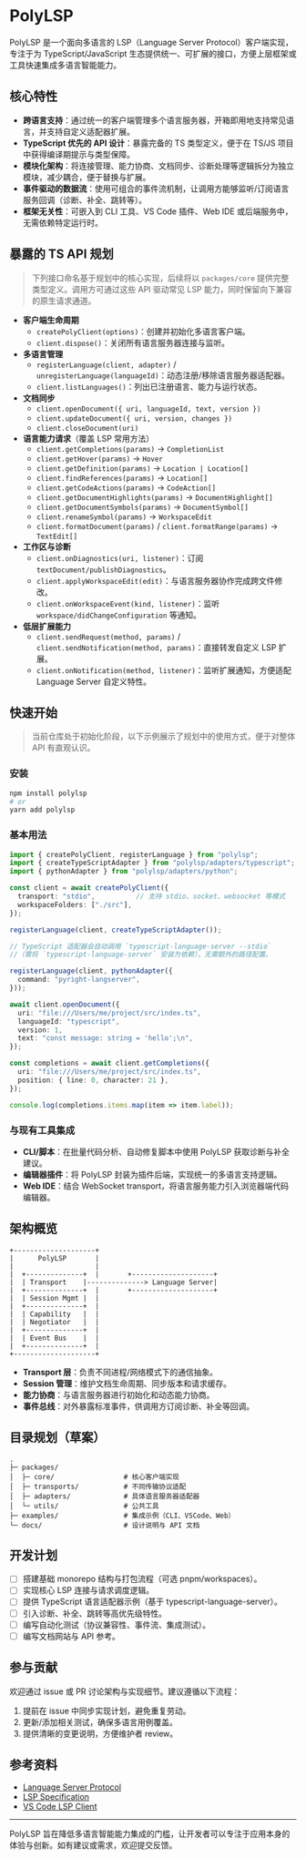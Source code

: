 # PolyLSP

PolyLSP 是一个面向多语言的 LSP（Language Server Protocol）客户端实现，专注于为 TypeScript/JavaScript 生态提供统一、可扩展的接口，方便上层框架或工具快速集成多语言智能能力。

## 核心特性
- **跨语言支持**：通过统一的客户端管理多个语言服务器，开箱即用地支持常见语言，并支持自定义适配器扩展。
- **TypeScript 优先的 API 设计**：暴露完备的 TS 类型定义，便于在 TS/JS 项目中获得编译期提示与类型保障。
- **模块化架构**：将连接管理、能力协商、文档同步、诊断处理等逻辑拆分为独立模块，减少耦合，便于替换与扩展。
- **事件驱动的数据流**：使用可组合的事件流机制，让调用方能够监听/订阅语言服务回调（诊断、补全、跳转等）。
- **框架无关性**：可嵌入到 CLI 工具、VS Code 插件、Web IDE 或后端服务中，无需依赖特定运行时。

## 暴露的 TS API 规划
> 下列接口命名基于规划中的核心实现，后续将以 `packages/core` 提供完整类型定义。调用方可通过这些 API 驱动常见 LSP 能力，同时保留向下兼容的原生请求通道。

- **客户端生命周期**
  - `createPolyClient(options)`：创建并初始化多语言客户端。
  - `client.dispose()`：关闭所有语言服务器连接与监听。
- **多语言管理**
  - `registerLanguage(client, adapter)` / `unregisterLanguage(languageId)`：动态注册/移除语言服务器适配器。
  - `client.listLanguages()`：列出已注册语言、能力与运行状态。
- **文档同步**
  - `client.openDocument({ uri, languageId, text, version })`
  - `client.updateDocument({ uri, version, changes })`
  - `client.closeDocument(uri)`
- **语言能力请求**（覆盖 LSP 常用方法）
  - `client.getCompletions(params)` → `CompletionList`
  - `client.getHover(params)` → `Hover`
  - `client.getDefinition(params)` → `Location | Location[]`
  - `client.findReferences(params)` → `Location[]`
  - `client.getCodeActions(params)` → `CodeAction[]`
  - `client.getDocumentHighlights(params)` → `DocumentHighlight[]`
  - `client.getDocumentSymbols(params)` → `DocumentSymbol[]`
  - `client.renameSymbol(params)` → `WorkspaceEdit`
  - `client.formatDocument(params)` / `client.formatRange(params)` → `TextEdit[]`
- **工作区与诊断**
  - `client.onDiagnostics(uri, listener)`：订阅 `textDocument/publishDiagnostics`。
  - `client.applyWorkspaceEdit(edit)`：与语言服务器协作完成跨文件修改。
  - `client.onWorkspaceEvent(kind, listener)`：监听 `workspace/didChangeConfiguration` 等通知。
- **低层扩展能力**
  - `client.sendRequest(method, params)` / `client.sendNotification(method, params)`：直接转发自定义 LSP 扩展。
  - `client.onNotification(method, listener)`：监听扩展通知，方便适配 Language Server 自定义特性。

## 快速开始
> 当前仓库处于初始化阶段，以下示例展示了规划中的使用方式，便于对整体 API 有直观认识。

### 安装
```bash
npm install polylsp
# or
yarn add polylsp
```

### 基本用法
```ts
import { createPolyClient, registerLanguage } from "polylsp";
import { createTypeScriptAdapter } from "polylsp/adapters/typescript";
import { pythonAdapter } from "polylsp/adapters/python";

const client = await createPolyClient({
  transport: "stdio",          // 支持 stdio、socket、websocket 等模式
  workspaceFolders: ["./src"],
});

registerLanguage(client, createTypeScriptAdapter());

// TypeScript 适配器会自动调用 `typescript-language-server --stdio`
//（需将 `typescript-language-server` 安装为依赖），无需额外的路径配置。

registerLanguage(client, pythonAdapter({
  command: "pyright-langserver",
}));

await client.openDocument({
  uri: "file:///Users/me/project/src/index.ts",
  languageId: "typescript",
  version: 1,
  text: "const message: string = 'hello';\n",
});

const completions = await client.getCompletions({
  uri: "file:///Users/me/project/src/index.ts",
  position: { line: 0, character: 21 },
});

console.log(completions.items.map(item => item.label));
```

### 与现有工具集成
- **CLI/脚本**：在批量代码分析、自动修复脚本中使用 PolyLSP 获取诊断与补全建议。
- **编辑器插件**：将 PolyLSP 封装为插件后端，实现统一的多语言支持逻辑。
- **Web IDE**：结合 WebSocket transport，将语言服务能力引入浏览器端代码编辑器。

## 架构概览
```
+--------------------+
|      PolyLSP       |
|                    |
|  +--------------+  |       +--------------------+
|  | Transport    |--------------> Language Server|
|  +--------------+  |       +--------------------+
|  | Session Mgmt |  |
|  +--------------+  |
|  | Capability   |  |
|  | Negotiator   |  |
|  +--------------+  |
|  | Event Bus    |  |
|  +--------------+  |
+--------------------+
```
- **Transport 层**：负责不同进程/网络模式下的通信抽象。
- **Session 管理**：维护文档生命周期、同步版本和请求缓存。
- **能力协商**：与语言服务器进行初始化和动态能力协商。
- **事件总线**：对外暴露标准事件，供调用方订阅诊断、补全等回调。

## 目录规划（草案）
```
.
├─ packages/
│  ├─ core/                 # 核心客户端实现
│  ├─ transports/           # 不同传输协议适配
│  ├─ adapters/             # 具体语言服务器适配器
│  └─ utils/                # 公共工具
├─ examples/                # 集成示例（CLI、VSCode、Web）
└─ docs/                    # 设计说明与 API 文档
```

## 开发计划
- [ ] 搭建基础 monorepo 结构与打包流程（可选 pnpm/workspaces）。
- [ ] 实现核心 LSP 连接与请求调度逻辑。
- [ ] 提供 TypeScript 语言适配器示例（基于 typescript-language-server）。
- [ ] 引入诊断、补全、跳转等高优先级特性。
- [ ] 编写自动化测试（协议兼容性、事件流、集成测试）。
- [ ] 编写文档网站与 API 参考。

## 参与贡献
欢迎通过 issue 或 PR 讨论架构与实现细节。建议遵循以下流程：
1. 提前在 issue 中同步实现计划，避免重复劳动。
2. 更新/添加相关测试，确保多语言用例覆盖。
3. 提供清晰的变更说明，方便维护者 review。

## 参考资料
- [Language Server Protocol](https://microsoft.github.io/language-server-protocol/)
- [LSP Specification](https://microsoft.github.io/language-server-protocol/specifications/specification-current/)
- [VS Code LSP Client](https://github.com/microsoft/vscode-languageserver-node)

---

PolyLSP 旨在降低多语言智能能力集成的门槛，让开发者可以专注于应用本身的体验与创新。如有建议或需求，欢迎提交反馈。
